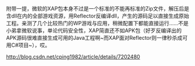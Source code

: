 


附带一提，微软的XAP包本身不过是一个标准的不能再标准的Zip文件，解压后是含dll在内的全部游戏资源，用Reflector反编译dll，产生的源码足以直接生成原始工程。亲测了几个比较热门的WP游戏与应用，稍微配置下都能直接运行……不是小弟拿微软说事，单论代码安全性，XAP简直还不如APK包（好歹反编译出的APK源码很难直接生成可用的Java工程啊~而XAP面对Reflector则一律秒杀成可用C#项目~），哎。

http://blog.csdn.net/cping1982/article/details/7202480